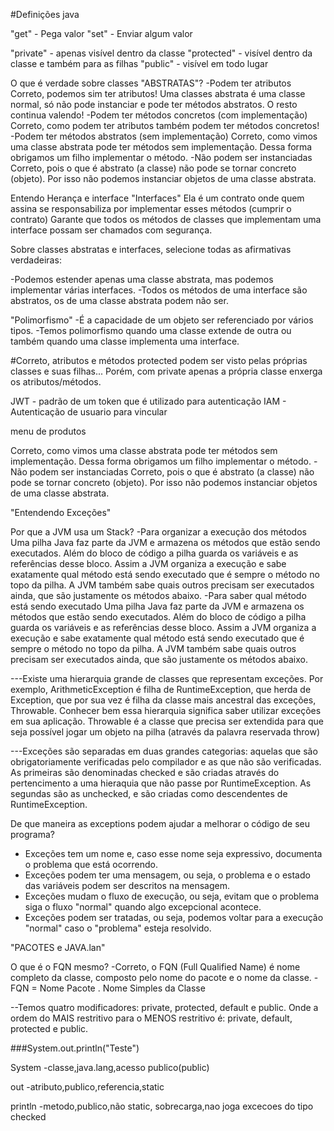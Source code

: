#Definições java

"get" - Pega valor
"set" - Enviar algum valor

"private" - apenas visível dentro da classe
"protected" - visível dentro da classe e também para as filhas
"public" - visível em todo lugar



O que é verdade sobre classes "ABSTRATAS"?
-Podem ter atributos
Correto, podemos sim ter atributos! Uma classes abstrata é uma classe normal, só não pode instanciar e pode ter métodos abstratos. O resto continua valendo!
-Podem ter métodos concretos (com implementação)
Correto, como podem ter atributos também podem ter métodos concretos!
-Podem ter métodos abstratos (sem implementação)
Correto, como vimos uma classe abstrata pode ter métodos sem implementação. Dessa forma obrigamos um filho implementar o método.
-Não podem ser instanciadas
Correto, pois o que é abstrato (a classe) não pode se tornar concreto (objeto). Por isso não podemos instanciar objetos de uma classe abstrata.




Entendo Herança e interface
"Interfaces"
Ela é um contrato onde quem assina se responsabiliza por implementar esses métodos (cumprir o contrato)
Garante que todos os métodos de classes que implementam uma interface possam ser chamados com segurança.


Sobre classes abstratas e interfaces, selecione todas as afirmativas verdadeiras:

-Podemos estender apenas uma classe abstrata, mas podemos implementar várias interfaces.
-Todos os métodos de uma interface são abstratos, os de uma classe abstrata podem não ser.

"Polimorfismo"
-É a capacidade de um objeto ser referenciado por vários tipos.
-Temos polimorfismo quando uma classe extende de outra ou também quando uma classe implementa uma interface.


#Correto, atributos e métodos protected podem ser visto pelas próprias classes e suas filhas... Porém, com private apenas a própria classe enxerga os atributos/métodos.

JWT - padrão de um token que é utilizado para autenticação
IAM - Autenticação de usuario para vincular


menu de produtos



Correto, como vimos uma classe abstrata pode ter métodos sem implementação. Dessa forma obrigamos um filho implementar o método.
-Não podem ser instanciadas
Correto, pois o que é abstrato (a classe) não pode se tornar concreto (objeto). Por isso não podemos instanciar objetos de uma classe abstrata.


"Entendendo Exceções"

Por que a JVM usa um Stack?
-Para organizar a execução dos métodos
Uma pilha Java faz parte da JVM e armazena os métodos que estão sendo executados. Além do bloco de código a pilha guarda os variáveis e as referências desse bloco. Assim a JVM organiza a execução e sabe exatamente qual
método está sendo executado que é sempre o método no topo da pilha. A JVM também sabe quais outros precisam ser executados ainda, que são justamente os métodos abaixo.
-Para saber qual método está sendo executado
Uma pilha Java faz parte da JVM e armazena os métodos que estão sendo executados. Além do bloco de código a pilha guarda os variáveis e as referências desse bloco. Assim a JVM organiza a execução e sabe exatamente qual método está sendo executado que é sempre o método no topo da pilha. A JVM também sabe quais outros precisam ser executados ainda, que são justamente os métodos abaixo.


---Existe uma hierarquia grande de classes que representam exceções. Por exemplo, ArithmeticException é filha de RuntimeException, que herda de Exception, que por sua vez é filha da classe mais ancestral das exceções, Throwable. Conhecer bem essa hierarquia significa saber utilizar exceções em sua aplicação.
Throwable é a classe que precisa ser extendida para que seja possível jogar um objeto na pilha (através da palavra reservada throw)

---Exceções são separadas em duas grandes categorias: aquelas que são obrigatoriamente verificadas pelo compilador e as que não são verificadas. As primeiras são denominadas checked e são criadas através do pertencimento a uma hieraquia que não passe por RuntimeException. As segundas são as unchecked, e são criadas como descendentes de RuntimeException.

De que maneira as exceptions podem ajudar a melhorar o código de seu programa?

 - Exceções tem um nome e, caso esse nome seja expressivo, documenta o problema que está ocorrendo.
 - Exceções podem ter uma mensagem, ou seja, o problema e o estado das variáveis podem ser descritos na mensagem.
 - Exceções mudam o fluxo de execução, ou seja, evitam que o problema siga o fluxo "normal" quando algo excepcional acontece.
 - Exceções podem ser tratadas, ou seja, podemos voltar para a execução "normal" caso o "problema" esteja resolvido.


 "PACOTES e JAVA.lan"

 O que é o FQN mesmo?
 -Correto, o FQN (Full Qualified Name) é nome completo da classe, composto pelo nome do pacote e o nome da classe.
 -FQN = Nome Pacote . Nome Simples da Classe

 --Temos quatro modificadores: private, protected, default e public. Onde a ordem do MAIS restritivo para o MENOS restritivo é: private, default, protected e public.



 ###System.out.println("Teste")


 System
 -classe,java.lang,acesso publico(public)

 out
 -atributo,publico,referencia,static

 println
 -metodo,publico,não static, sobrecarga,nao joga excecoes do tipo checked

